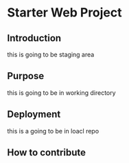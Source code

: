 # Starter Web Project

## Introduction

this is going to be staging area

## Purpose

this is going to be in working directory

## Deployment

this is a going to be in loacl repo

## How to contribute
